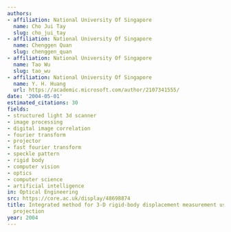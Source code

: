 ```yaml
---
authors:
- affiliation: National University Of Singapore
  name: Cho Jui Tay
  slug: cho_jui_tay
- affiliation: National University Of Singapore
  name: Chenggen Quan
  slug: chenggen_quan
- affiliation: National University Of Singapore
  name: Tao Wu
  slug: tao_wu
- affiliation: National University Of Singapore
  name: Y. H. Huang
  url: https://academic.microsoft.com/author/2107341555/
date: '2004-05-01'
estimated_citations: 30
fields:
- structured light 3d scanner
- image processing
- digital image correlation
- fourier transform
- projector
- fast fourier transform
- speckle pattern
- rigid body
- computer vision
- optics
- computer science
- artificial intelligence
in: Optical Engineering
src: https://core.ac.uk/display/48698874
title: Integrated method for 3-D rigid-body displacement measurement using fringe
  projection
year: 2004
---
```

